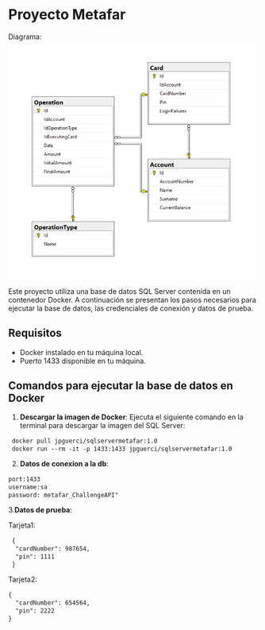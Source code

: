 # Proyecto Metafar 

Diagrama:
![DER](DER.png)

Este proyecto utiliza una base de datos SQL Server contenida en un contenedor Docker. 
A continuación se presentan los pasos necesarios para ejecutar la base de datos, las credenciales de conexión y datos de prueba.

## Requisitos

- Docker instalado en tu máquina local.
- Puerto 1433 disponible en tu máquina.

## Comandos para ejecutar la base de datos en Docker

1. **Descargar la imagen de Docker**:
   Ejecuta el siguiente comando en la terminal para descargar la imagen del SQL Server:

```
 docker pull jpguerci/sqlservermetafar:1.0
 docker run --rm -it -p 1433:1433 jpguerci/sqlservermetafar:1.0
```
2. **Datos de conexion a la db**:
 ```
 port:1433
 username:sa
 password: metafar_ChallengeAPI"
```
 3.**Datos de prueba**:

Tarjeta1:
```
 {
  "cardNumber": 987654,
  "pin": 1111
 }
```
Tarjeta2:  
```
{
  "cardNumber": 654564,
  "pin": 2222
}
```
